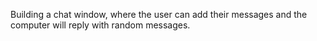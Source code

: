 Building a chat window, where the user can add their messages and the computer will reply with random messages.
